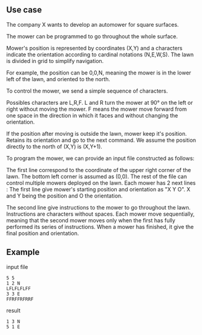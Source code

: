 ## Use case
The company X wants to develop an automower for square surfaces.

The mower can be programmed to go throughout the whole surface. 

Mower's position is represented by coordinates (X,Y) and a characters indicate the orientation according to cardinal notations (N,E,W,S). The lawn is divided in grid to simplify navigation.

For example, the position can be 0,0,N, meaning the mower is in the lower left of the lawn, and oriented to the north.

To control the mower, we send a simple sequence of characters. 

Possibles characters are L,R,F. L and R turn the mower at 90° on the left or right without moving the mower. F means the mower move forward from one space in the direction in which it faces and without changing the orientation.

If the position after moving is outside the lawn, mower keep it's position. Retains its orientation and go to the next command.
We assume the position directly to the north of (X,Y) is (X,Y+1).

To program the mower, we can provide an input file constructed as follows:

The first line correspond to the coordinate of the upper right corner of the lawn. The bottom left corner is assumed as (0,0). The rest of the file can control multiple
mowers deployed on the lawn. Each mower has 2 next lines : The first line give mower's starting position and orientation as "X Y O". X and Y being the position and O the orientation.

The second line give instructions to the mower to go throughout the lawn.
Instructions are characters without spaces.
Each mower move sequentially, meaning that the second mower moves only when the first has fully performed its series of instructions.
When a mower has finished, it give the final position and orientation.

## Example

input file
```
5 5
1 2 N
LFLFLFLFF
3 3 E
FFRFFRFRRF
```

result
```
1 3 N
5 1 E
```